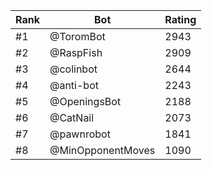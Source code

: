 Rank|Bot|Rating
---|---|---
#1|@ToromBot|2943
#2|@RaspFish|2909
#3|@colinbot|2644
#4|@anti-bot|2243
#5|@OpeningsBot|2188
#6|@CatNail|2073
#7|@pawnrobot|1841
#8|@MinOpponentMoves|1090
